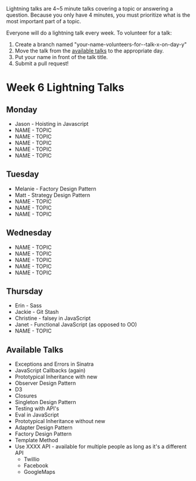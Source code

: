Lightning talks are 4~5 minute talks covering a topic or answering a question.
Because you only have 4 minutes, you must prioritize what is the most important
part of a topic.

Everyone will do a lightning talk every week. To volunteer for a talk:

1. Create a branch named "your-name-volunteers-for--talk-x-on-day-y"
2. Move the talk from the [available talks](#availabl-talks) to the appropriate
   day.
3. Put your name in front of the talk title.
4. Submit a pull request!

# Week 6 Lightning Talks

## Monday

* Jason - Hoisting in Javascript
* NAME - TOPIC
* NAME - TOPIC
* NAME - TOPIC
* NAME - TOPIC
* NAME - TOPIC

## Tuesday

* Melanie - Factory Design Pattern
* Matt - Strategy Design Pattern
* NAME - TOPIC
* NAME - TOPIC
* NAME - TOPIC

## Wednesday

* NAME - TOPIC
* NAME - TOPIC
* NAME - TOPIC
* NAME - TOPIC
* NAME - TOPIC

## Thursday

* Erin - Sass
* Jackie - Git Stash
* Christine - falsey in JavaScript
* Janet - Functional JavaScript (as opposed to OO)
* NAME - TOPIC


## Available Talks
  *  Exceptions and Errors in Sinatra
  *  JavaScript Callbacks (again)
  *  Prototypical Inheritance with new
  * Observer Design Pattern
  * D3
  * Closures
  * Singleton Design Pattern
  * Testing with API's
  * Eval in JavaScript
  * Prototypical Inheritance without new
  * Adapter Design Pattern
  * Factory Design Pattern
  * Template Method
  * Use XXXX API - available for multiple people as long as it's a different API
    * Twillio
    * Facebook
    * GoogleMaps


